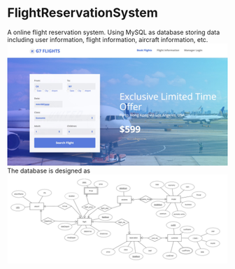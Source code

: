 # FlightReservationSystem
A online flight reservation system. Using MySQL as database storing data including user information, flight information, aircraft information, etc.
![Index Page](/index.jpg?raw=true "Index")
The database is designed as 
![ER-Diagram](/erd.jpg?raw=true "ER-Diagram")
